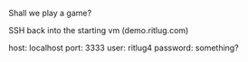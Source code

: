 Shall we play a game?

SSH back into the starting vm (demo.ritlug.com)

host: localhost
port: 3333
user: ritlug4
password: something?
